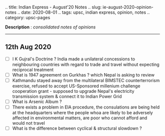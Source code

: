 .. title: Indian Express - August'20  Notes
.. slug: ie-august-2020-opinion-notes
.. date: 2020-08-01 
.. tags: upsc, indian express, opinion, notes
.. category: upsc-pages

**Description** : *consolidated notes of opinions*
<!-- TEASER_END -->

***

## 12th Aug 2020
- [ ] I K Gujral's Doctrine ? India made a unilateral concessions to neighbouring countries with regard to trade and travel without expecting reciprocal treatment
- [ ] What is 1947 agreement on Gurkhas ? which Nepal is asking to review
- [ ] Kathmandu stayed away from the multilateral BIMSTEC counterterrorism exercise, refused to accept US-Sponsored millenium challenge cooperation grant - supposed to upgrade Nepal's electricity transmission system & connect it to Indian Power Grid
- [ ] What is Arsenic Album ? 
- [ ] There exists a problem in EIA procedure, the consulations are being held at the headquarters where the people whoa are likely to be adversely affected in environmental matters, are poor who cannot afford and would not travel
- [ ] What is the difference between cyclical & structural slowdown ?